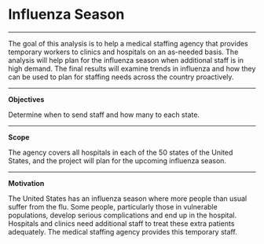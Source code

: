 # Influenza Season
---

The goal of this analysis is to help a medical staffing agency that provides temporary workers to clinics and hospitals on an as-needed basis. The analysis will help plan for the influenza season when additional staff is in high demand. The final results will examine trends in influenza and how they can be used to plan for staffing needs across the country proactively. 

---

**Objectives**

Determine when to send staff and how many to each state.

---
**Scope** 

The agency covers all hospitals in each of the 50 states of the United States, and
the project will plan for the upcoming influenza season.

---
**Motivation**

The United States has an influenza season where more people than usual suffer from the flu. Some people, particularly those in vulnerable populations, develop serious complications and end up in the hospital. Hospitals and clinics need additional staff to treat these extra patients adequately. The medical staffing agency provides this temporary staff.

